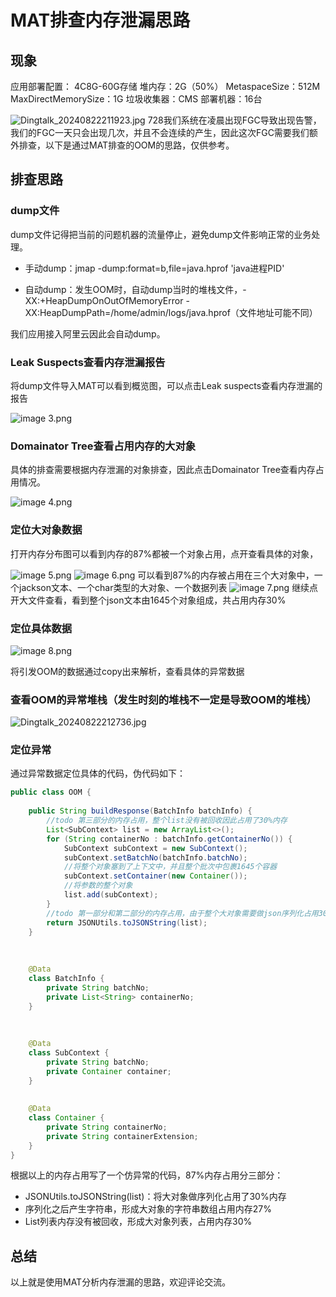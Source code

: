 # MAT排查内存泄漏思路





## 现象

应用部署配置：
4C8G-60G存储
堆内存：2G（50%）
MetaspaceSize：512M
MaxDirectMemorySize：1G
垃圾收集器：CMS
部署机器：16台



![Dingtalk_20240822211923.jpg](https://s2.loli.net/2024/08/22/zM6oAChf8RXkLt2.jpg)
728我们系统在凌晨出现FGC导致出现告警，我们的FGC一天只会出现几次，并且不会连续的产生，因此这次FGC需要我们额外排查，以下是通过MAT排查的OOM的思路，仅供参考。

## 排查思路


### dump文件
dump文件记得把当前的问题机器的流量停止，避免dump文件影响正常的业务处理。

- 手动dump：jmap -dump:format=b,file=java.hprof 'java进程PID'

- 自动dump：发生OOM时，自动dump当时的堆栈文件，-XX:+HeapDumpOnOutOfMemoryError -XX:HeapDumpPath=/home/admin/logs/java.hprof（文件地址可能不同）

我们应用接入阿里云因此会自动dump。


### Leak Suspects查看内存泄漏报告
将dump文件导入MAT可以看到概览图，可以点击Leak suspects查看内存泄漏的报告

![image _3_.png](https://s2.loli.net/2024/08/22/l5s1nFU4Ix7kcRq.png)

### Domainator Tree查看占用内存的大对象
具体的排查需要根据内存泄漏的对象排查，因此点击Domainator Tree查看内存占用情况。

![image _4_.png](https://s2.loli.net/2024/08/22/tFKC6y94YGhH25N.png)

### 定位大对象数据
打开内存分布图可以看到内存的87%都被一个对象占用，点开查看具体的对象，

![image _5_.png](https://s2.loli.net/2024/08/22/7KEsTncxGfjYedW.png)
![image _6_.png](https://s2.loli.net/2024/08/22/XAPeH58QGyLgIi9.png)
可以看到87%的内存被占用在三个大对象中，一个jackson文本、一个char类型的大对象、一个数据列表
![image _7_.png](https://s2.loli.net/2024/08/22/T9mvz4jyY2hCUsW.png)
继续点开大文件查看，看到整个json文本由1645个对象组成，共占用内存30%


### 定位具体数据
![image _8_.png](https://s2.loli.net/2024/08/22/g8zXiMcENlS295F.png)

将引发OOM的数据通过copy出来解析，查看具体的异常数据

### 查看OOM的异常堆栈（发生时刻的堆栈不一定是导致OOM的堆栈）

![Dingtalk_20240822212736.jpg](https://s2.loli.net/2024/08/22/Zc1YHVetD8hEfxp.jpg)

### 定位异常

通过异常数据定位具体的代码，伪代码如下：
```Java
public class OOM {  
  
    public String buildResponse(BatchInfo batchInfo) {  
        //todo 第三部分的内存占用，整个list没有被回收因此占用了30%内存  
        List<SubContext> list = new ArrayList<>();  
        for (String containerNo : batchInfo.getContainerNo()) {  
            SubContext subContext = new SubContext();  
            subContext.setBatchNo(batchInfo.batchNo);  
            //将整个对象塞到了上下文中，并且整个批次中包裹1645个容器  
            subContext.setContainer(new Container());  
            //将参数的整个对象  
            list.add(subContext);  
        }  
        //todo 第一部分和第二部分的内存占用，由于整个大对象需要做json序列化占用30%内存；并且序列化之后产生一个字符串数组，占用27%内存  
        return JSONUtils.toJSONString(list);  
    }  
  
  
  
    @Data  
    class BatchInfo {  
        private String batchNo;  
        private List<String> containerNo;  
    }  
  
  
  
    @Data  
    class SubContext {  
        private String batchNo;  
        private Container container;  
    }  
  
  
    @Data  
    class Container {  
        private String containerNo;  
        private String containerExtension;  
    }  
}
```

根据以上的内存占用写了一个仿异常的代码，87%内存占用分三部分：
- JSONUtils.toJSONString(list)：将大对象做序列化占用了30%内存
- 序列化之后产生字符串，形成大对象的字符串数组占用内存27%
- List列表内存没有被回收，形成大对象列表，占用内存30%


## 总结

以上就是使用MAT分析内存泄漏的思路，欢迎评论交流。


